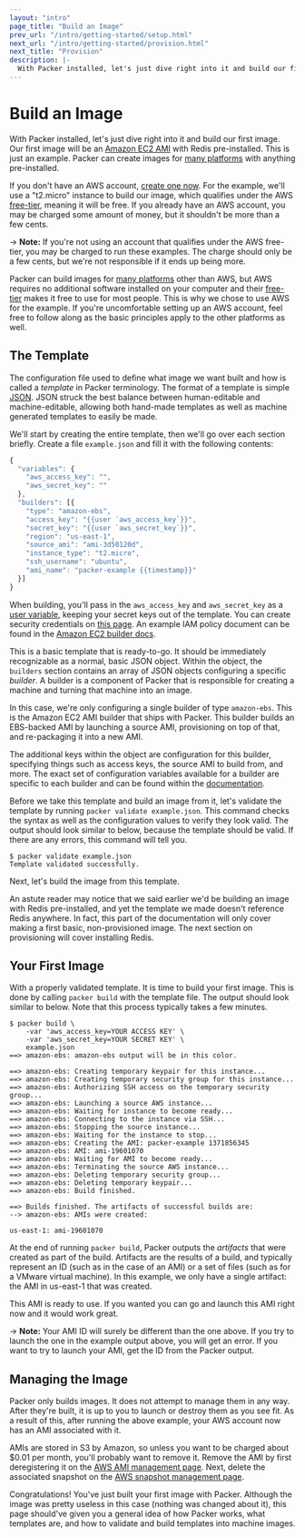 ```yaml
---
layout: "intro"
page_title: "Build an Image"
prev_url: "/intro/getting-started/setup.html"
next_url: "/intro/getting-started/provision.html"
next_title: "Provision"
description: |-
  With Packer installed, let's just dive right into it and build our first image. Our first image will be an Amazon EC2 AMI with Redis pre-installed. This is just an example. Packer can create images for many platforms with anything pre-installed.
---
```


# Build an Image

With Packer installed, let's just dive right into it and build our first
image. Our first image will be an [Amazon EC2 AMI](http://aws.amazon.com/ec2/)
with Redis pre-installed. This is just an example. Packer can create images
for [many platforms](/intro/platforms.html) with anything pre-installed.

If you don't have an AWS account, [create one now](http://aws.amazon.com/free/).
For the example, we'll use a "t2.micro" instance to build our image, which
qualifies under the AWS [free-tier](http://aws.amazon.com/free/), meaning
it will be free. If you already have an AWS account, you may be charged some
amount of money, but it shouldn't be more than a few cents.

-> **Note:** If you're not using an account that qualifies under the AWS
free-tier, you may be charged to run these examples. The charge should only be
a few cents, but we're not responsible if it ends up being more.

Packer can build images for [many platforms](/intro/platforms.html) other than
AWS, but AWS requires no additional software installed on your computer and
their [free-tier](http://aws.amazon.com/free/) makes it free to use for most
people. This is why we chose to use AWS for the example. If you're uncomfortable
setting up an AWS account, feel free to follow along as the basic principles
apply to the other platforms as well.

## The Template

The configuration file used to define what image we want built and how
is called a _template_ in Packer terminology. The format of a template
is simple [JSON](http://www.json.org/). JSON struck the best balance between
human-editable and machine-editable, allowing both hand-made templates as well
as machine generated templates to easily be made.

We'll start by creating the entire template, then we'll go over each section
briefly. Create a file `example.json` and fill it with the following contents:

```javascript
{
  "variables": {
    "aws_access_key": "",
    "aws_secret_key": ""
  },
  "builders": [{
    "type": "amazon-ebs",
    "access_key": "{{user `aws_access_key`}}",
    "secret_key": "{{user `aws_secret_key`}}",
    "region": "us-east-1",
    "source_ami": "ami-3d50120d",
    "instance_type": "t2.micro",
    "ssh_username": "ubuntu",
    "ami_name": "packer-example {{timestamp}}"
  }]
}
```

When building, you'll pass in the `aws_access_key` and `aws_secret_key` as
a [user variable](/docs/templates/user-variables.html), keeping your secret
keys out of the template. You can create security credentials
on [this page](https://console.aws.amazon.com/iam/home?#security_credential).
An example IAM policy document can be found in the [Amazon EC2 builder docs](/docs/builders/amazon.html).

This is a basic template that is ready-to-go. It should be immediately recognizable
as a normal, basic JSON object. Within the object, the `builders` section
contains an array of JSON objects configuring a specific _builder_. A
builder is a component of Packer that is responsible for creating a machine
and turning that machine into an image.

In this case, we're only configuring a single builder of type `amazon-ebs`.
This is the Amazon EC2 AMI builder that ships with Packer. This builder
builds an EBS-backed AMI by launching a source AMI, provisioning on top of
that, and re-packaging it into a new AMI.

The additional keys within the object are configuration for this builder, specifying things
such as access keys, the source AMI to build from, and more.
The exact set of configuration variables available for a builder are
specific to each builder and can be found within the [documentation](/docs).

Before we take this template and build an image from it, let's validate the template
by running `packer validate example.json`. This command checks the syntax
as well as the configuration values to verify they look valid. The output should
look similar to below, because the template should be valid. If there are
any errors, this command will tell you.

```text
$ packer validate example.json
Template validated successfully.
```

Next, let's build the image from this template.

An astute reader may notice that we said earlier we'd be building an
image with Redis pre-installed, and yet the template we made doesn't reference
Redis anywhere. In fact, this part of the documentation will only cover making
a first basic, non-provisioned image. The next section on provisioning will
cover installing Redis.

## Your First Image

With a properly validated template. It is time to build your first image.
This is done by calling `packer build` with the template file. The output
should look similar to below. Note that this process typically takes a
few minutes.

```text
$ packer build \
    -var 'aws_access_key=YOUR ACCESS KEY' \
    -var 'aws_secret_key=YOUR SECRET KEY' \
    example.json
==> amazon-ebs: amazon-ebs output will be in this color.

==> amazon-ebs: Creating temporary keypair for this instance...
==> amazon-ebs: Creating temporary security group for this instance...
==> amazon-ebs: Authorizing SSH access on the temporary security group...
==> amazon-ebs: Launching a source AWS instance...
==> amazon-ebs: Waiting for instance to become ready...
==> amazon-ebs: Connecting to the instance via SSH...
==> amazon-ebs: Stopping the source instance...
==> amazon-ebs: Waiting for the instance to stop...
==> amazon-ebs: Creating the AMI: packer-example 1371856345
==> amazon-ebs: AMI: ami-19601070
==> amazon-ebs: Waiting for AMI to become ready...
==> amazon-ebs: Terminating the source AWS instance...
==> amazon-ebs: Deleting temporary security group...
==> amazon-ebs: Deleting temporary keypair...
==> amazon-ebs: Build finished.

==> Builds finished. The artifacts of successful builds are:
--> amazon-ebs: AMIs were created:

us-east-1: ami-19601070
```

At the end of running `packer build`, Packer outputs the _artifacts_
that were created as part of the build. Artifacts are the results of a
build, and typically represent an ID (such as in the case of an AMI) or
a set of files (such as for a VMware virtual machine). In this example,
we only have a single artifact: the AMI in us-east-1 that was created.

This AMI is ready to use. If you wanted you can go and launch this AMI
right now and it would work great.

-> **Note:** Your AMI ID will surely be different than the
one above. If you try to launch the one in the example output above, you
will get an error. If you want to try to launch your AMI, get the ID from
the Packer output.

## Managing the Image

Packer only builds images. It does not attempt to manage them in any way.
After they're built, it is up to you to launch or destroy them as you see
fit. As a result of this, after running the above example, your AWS account
now has an AMI associated with it.

AMIs are stored in S3 by Amazon, so unless you want to be charged about $0.01
per month, you'll probably want to remove it. Remove the AMI by
first deregistering it on the [AWS AMI management page](https://console.aws.amazon.com/ec2/home?region=us-east-1#s=Images).
Next, delete the associated snapshot on the
[AWS snapshot management page](https://console.aws.amazon.com/ec2/home?region=us-east-1#s=Snapshots).

Congratulations! You've just built your first image with Packer. Although
the image was pretty useless in this case (nothing was changed about it),
this page should've given you a general idea of how Packer works, what
templates are, and how to validate and build templates into machine
images.
